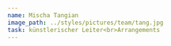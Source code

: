 ```yaml
---
name: Mischa Tangian
image_path: ../styles/pictures/team/tang.jpg
task: künstlerischer Leiter<br>Arrangements
---
```

